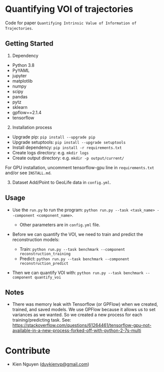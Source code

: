 # Quantifying VOI of trajectories
Code for paper `Quantifying Intrinsic Value of Information of Trajectories`.

## Getting Started 
1. Dependency
  - Python 3.8
  - PyYAML
  - jupyter
  - matplotlib
  - numpy
  - scipy
  - pandas
  - pytz
  - sklearn
  - gpflow==2.1.4
  - tensorflow

2.	Installation process
  - Upgrade pip: `pip install --upgrade pip`
  - Upgrade setuptools: `pip install --upgrade setuptools`
  - Install dependency: `pip install -r requirements.txt`
  - Create logs directory: e.g. `mkdir logs`
  - Create output directory: e.g. `mkdir -p output/current/`

For GPU installation, uncomment tensorflow-gpu line in `requirements.txt` and/or see `INSTALL.md`.

3. Dataset
Add/Point to GeoLife data in `config.yml`.

## Usage
- Use the `run.py` to run the program: `python run.py --task <task_name> --component <component_name>`.
  - Other parameters are in `config.yml` file.
  
- Before we can quantify the VOI, we need to train and predict the reconstruction models:
  - Train: `python run.py --task benchmark --component reconstruction_training`
  - Predict: `python run.py --task benchmark --component reconstruction_predict`
  
- Then we can quantify VOI with: `python run.py --task benchmark --component quantify_voi`


## Notes
- There was memory leak with Tensorflow (or GPFlow) when we created, trained, and saved models.
We use GPFlow because it allows us to set variances as we wanted.
So we created a new process for each training/predicting task.
See: https://stackoverflow.com/questions/61264461/tensorflow-gpu-not-available-in-a-new-process-forked-off-with-python-2-7s-multi

# Contribute
- Kien Nguyen (duykienvp@gmail.com)
